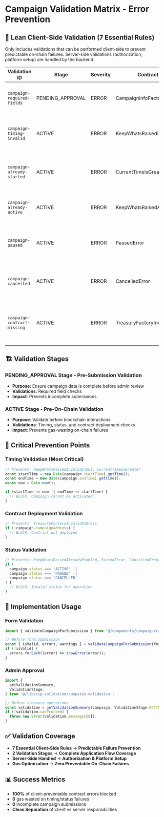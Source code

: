 # Campaign Validation Matrix - Error Prevention

## 🎯 **Lean Client-Side Validation (7 Essential Rules)**

Only includes validations that can be performed client-side to prevent predictable on-chain failures. Server-side validations (authorization, platform setup) are handled by the backend.

| Validation ID               | Stage            | Severity | Contract Error                  | User Message                                                   | Prevention                                           |
| --------------------------- | ---------------- | -------- | ------------------------------- | -------------------------------------------------------------- | ---------------------------------------------------- |
| `campaign-required-fields`  | PENDING_APPROVAL | ERROR    | CampaignInfoFactoryInvalidInput | Please complete all required campaign fields.                  | Form validation prevents incomplete submissions      |
| `campaign-timing-invalid`   | ACTIVE           | ERROR    | KeepWhatsRaisedInvalidInput     | Campaign start time must be in the future and before end time. | Prevents treasury configuration failures             |
| `campaign-already-started`  | ACTIVE           | ERROR    | CurrentTimeIsGreater            | Cannot activate campaign that has already started.             | Prevents treasury deployment on started campaigns    |
| `campaign-already-active`   | ACTIVE           | ERROR    | KeepWhatsRaisedAlreadyEnabled   | This campaign is already active and deployed.                  | Prevents duplicate treasury deployments              |
| `campaign-paused`           | ACTIVE           | ERROR    | PausedError                     | Cannot perform operations on a paused campaign.                | Prevents operations on paused campaigns              |
| `campaign-cancelled`        | ACTIVE           | ERROR    | CancelledError                  | Cannot perform operations on a cancelled campaign.             | Prevents operations on cancelled campaigns           |
| `campaign-contract-missing` | ACTIVE           | ERROR    | TreasuryFactoryInvalidAddress   | Campaign contract must be deployed before treasury operations. | Ensures contract exists before treasury interactions |

## 🏗️ **Validation Stages**

### **PENDING_APPROVAL Stage** - Pre-Submission Validation

- **Purpose**: Ensure campaign data is complete before admin review
- **Validations**: Required field checks
- **Impact**: Prevents incomplete submissions

### **ACTIVE Stage** - Pre-On-Chain Validation

- **Purpose**: Validate before blockchain interactions
- **Validations**: Timing, status, and contract deployment checks
- **Impact**: Prevents gas-wasting on-chain failures

## 🎯 **Critical Prevention Points**

### **Timing Validation** (Most Critical)

```typescript
// Prevents: KeepWhatsRaisedInvalidInput, CurrentTimeIsGreater
const startTime = new Date(campaign.startTime).getTime();
const endTime = new Date(campaign.endTime).getTime();
const now = Date.now();

if (startTime <= now || endTime <= startTime) {
  // BLOCK: Campaign cannot be activated
}
```

### **Contract Deployment Validation**

```typescript
// Prevents: TreasuryFactoryInvalidAddress
if (!campaign.campaignAddress) {
  // BLOCK: Contract not deployed
}
```

### **Status Validation**

```typescript
// Prevents: KeepWhatsRaisedAlreadyEnabled, PausedError, CancelledError
if (
  campaign.status === 'ACTIVE' ||
  campaign.status === 'PAUSED' ||
  campaign.status === 'CANCELLED'
) {
  // BLOCK: Invalid status for operation
}
```

## 🔧 **Implementation Usage**

### **Form Validation**

```typescript
import { validateCampaignForSubmission } from '@/components/campaign/create/form';

// Before form submission
const { isValid, errors, warnings } = validateCampaignForSubmission(formData);
if (!isValid) {
  errors.forEach((error) => showError(error));
}
```

### **Admin Approval**

```typescript
import {
  getValidationSummary,
  ValidationStage,
} from '@/lib/ccp-validation/campaign-validation';

// Before treasury operations
const validation = getValidationSummary(campaign, ValidationStage.ACTIVE);
if (!validation.canProceed) {
  throw new Error(validation.messages[0]);
}
```

## ✅ **Validation Coverage**

- **7 Essential Client-Side Rules** → **Predictable Failure Prevention**
- **2 Validation Stages** → **Complete Application Flow Coverage**
- **Server-Side Handled** → **Authorization & Platform Setup**
- **Gas Optimization** → **Zero Preventable On-Chain Failures**

## 📊 **Success Metrics**

- **100%** of client-preventable contract errors blocked
- **0** gas wasted on timing/status failures
- **0** incomplete campaign submissions
- **Clean Separation** of client vs server responsibilities
